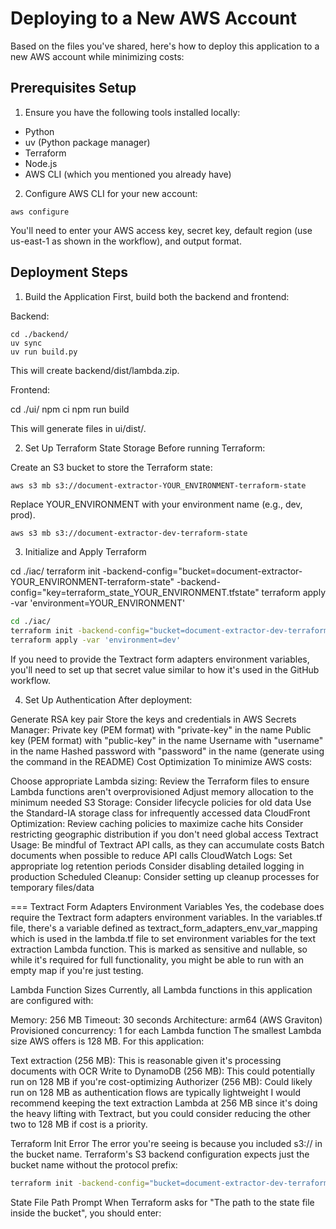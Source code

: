 # Deploying to a New AWS Account
Based on the files you've shared, here's how to deploy this application to a new AWS account while minimizing costs:

## Prerequisites Setup
1. Ensure you have the following tools installed locally:
  - Python
  - uv (Python package manager)
  - Terraform
  - Node.js
  - AWS CLI (which you mentioned you already have)
2. Configure AWS CLI for your new account:

```shell
aws configure
```

You'll need to enter your AWS access key, secret key, default region (use us-east-1 as shown in the workflow), and output format.

## Deployment Steps
1. Build the Application
First, build both the backend and frontend:

Backend:
```
cd ./backend/
uv sync
uv run build.py
```


This will create backend/dist/lambda.zip.

Frontend:

cd ./ui/
npm ci
npm run build

This will generate files in ui/dist/.

2. Set Up Terraform State Storage
Before running Terraform:

Create an S3 bucket to store the Terraform state:
```shell
aws s3 mb s3://document-extractor-YOUR_ENVIRONMENT-terraform-state
```

Replace YOUR_ENVIRONMENT with your environment name (e.g., dev, prod).

```sh
aws s3 mb s3://document-extractor-dev-terraform-state
```

3. Initialize and Apply Terraform

cd ./iac/
terraform init -backend-config="bucket=document-extractor-YOUR_ENVIRONMENT-terraform-state" -backend-config="key=terraform_state_YOUR_ENVIRONMENT.tfstate"
terraform apply -var 'environment=YOUR_ENVIRONMENT'

```sh
cd ./iac/
terraform init -backend-config="bucket=document-extractor-dev-terraform-state" -backend-config="key=terraform_state_dev.tfstate"
terraform apply -var 'environment=dev'
```


If you need to provide the Textract form adapters environment variables, you'll need to set up that secret value similar to how it's used in the GitHub workflow.

4. Set Up Authentication
After deployment:

Generate RSA key pair
Store the keys and credentials in AWS Secrets Manager:
Private key (PEM format) with "private-key" in the name
Public key (PEM format) with "public-key" in the name
Username with "username" in the name
Hashed password with "password" in the name (generate using the command in the README)
Cost Optimization
To minimize AWS costs:

Choose appropriate Lambda sizing:
Review the Terraform files to ensure Lambda functions aren't overprovisioned
Adjust memory allocation to the minimum needed
S3 Storage:
Consider lifecycle policies for old data
Use the Standard-IA storage class for infrequently accessed data
CloudFront Optimization:
Review caching policies to maximize cache hits
Consider restricting geographic distribution if you don't need global access
Textract Usage:
Be mindful of Textract API calls, as they can accumulate costs
Batch documents when possible to reduce API calls
CloudWatch Logs:
Set appropriate log retention periods
Consider disabling detailed logging in production
Scheduled Cleanup:
Consider setting up cleanup processes for temporary files/data



===
Textract Form Adapters Environment Variables
Yes, the codebase does require the Textract form adapters environment variables. In the variables.tf file, there's a variable defined as textract_form_adapters_env_var_mapping which is used in the lambda.tf file to set environment variables for the text extraction Lambda function. This is marked as sensitive and nullable, so while it's required for full functionality, you might be able to run with an empty map if you're just testing.

Lambda Function Sizes
Currently, all Lambda functions in this application are configured with:

Memory: 256 MB
Timeout: 30 seconds
Architecture: arm64 (AWS Graviton)
Provisioned concurrency: 1 for each Lambda function
The smallest Lambda size AWS offers is 128 MB. For this application:

Text extraction (256 MB): This is reasonable given it's processing documents with OCR
Write to DynamoDB (256 MB): This could potentially run on 128 MB if you're cost-optimizing
Authorizer (256 MB): Could likely run on 128 MB as authentication flows are typically lightweight
I would recommend keeping the text extraction Lambda at 256 MB since it's doing the heavy lifting with Textract, but you could consider reducing the other two to 128 MB if cost is a priority.

Terraform Init Error
The error you're seeing is because you included s3:// in the bucket name. Terraform's S3 backend configuration expects just the bucket name without the protocol prefix:
```sh
terraform init -backend-config="bucket=document-extractor-dev-terraform-state" -backend-config="key=terraform_state_dev.tfstate"
```

State File Path Prompt
When Terraform asks for "The path to the state file inside the bucket", you should enter:
